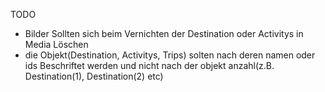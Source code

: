 TODO

- Bilder Sollten sich beim Vernichten der Destination oder Activitys in Media Löschen 
- die Objekt(Destination, Activitys, Trips) solten nach deren namen oder ids Beschriftet werden und nicht nach der 
objekt anzahl(z.B. Destination(1), Destination(2) etc)